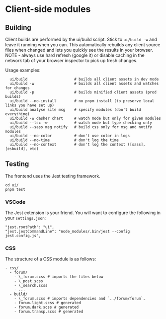 # Client-side modules

## Building

Client builds are performed by the ui/build script. Stick to `ui/build -w` and leave it running when you can. This automatically rebuilds any client source files when changed and lets you quickly see the results in your browser. NOTE - always use hard refresh (google it) or disable caching in the network tab of your browser inspector to pick up fresh changes.

Usage examples:

```
  ui/build                     # builds all client assets in dev mode
  ui/build -w                  # builds all client assets and watches for changes
  ui/build -p                  # builds minified client assets (prod builds)
  ui/build --no-install        # no pnpm install (to preserve local links you have set up)
  ui/build analyse site msg    # specify modules (don't build everything)
  ui/build -w dasher chart     # watch mode but only for given modules
  ui/build --tsc -w            # watch mode but type checking only
  ui/build --sass msg notify   # build css only for msg and notify modules
  ui/build --no-color          # don't use color in logs
  ui/build --no-time           # don't log the time
  ui/build --no-context        # don't log the context ([sass], [esbuild], etc)
```

## Testing

The frontend uses the Jest testing framework.

```
cd ui/
pnpm test
```

### VSCode

The Jest extension is your friend. You will want to configure the following in your `settings.json`:

```
"jest.rootPath": "ui",
"jest.jestCommandLine": "node_modules/.bin/jest --config jest.config.js",
```

### CSS

The structure of a CSS module is as follows:

```
- css/
  - forum/
    - \_forum.scss # imports the files below
    - \_post.scss
    - \_search.scss
    - ...
  - build/
    - \_forum.scss # imports dependencies and `../forum/forum`.
    - forum.light.scss # generated
    - forum.dark.scss # generated
    - forum.transp.scss # generated
```
